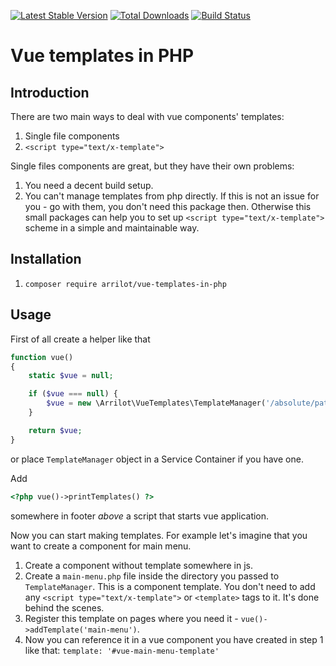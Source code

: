 [![Latest Stable Version](https://poser.pugx.org/arrilot/vue-templates-in-php/v/stable.svg)](https://packagist.org/packages/arrilot/vue-templates-in-php/)
[![Total Downloads](https://img.shields.io/packagist/dt/arrilot/vue-templates-in-php.svg?style=flat)](https://packagist.org/packages/arrilot/vue-templates-in-php)
[![Build Status](https://img.shields.io/travis/arrilot/vue-templates-in-php/master.svg?style=flat)](https://travis-ci.org/arrilot/vue-templates-in-php)

# Vue templates in PHP

## Introduction

There are two main ways to deal with vue components' templates:
1. Single file components
2. `<script type="text/x-template">`
    
Single files components are great, but they have their own problems:
1. You need a decent build setup.
2. You can't manage templates from php directly.
If this is not an issue for you - go with them, you don't need this package then.
Otherwise this small packages can help you to set up `<script type="text/x-template">` scheme in a simple and maintainable way.

## Installation

1. `composer require arrilot/vue-templates-in-php`

## Usage

First of all create a helper like that

```php
function vue()
{
    static $vue = null;

    if ($vue === null) {
        $vue = new \Arrilot\VueTemplates\TemplateManager('/absolute/path/to/directory/where/you/want/to/store/templates/');
    }

    return $vue;
}
```
or place `TemplateManager` object in a Service Container if you have one.

Add 
```php
<?php vue()->printTemplates() ?>
``` 
somewhere in footer *above* a script that starts vue application.

Now you can start making templates.
For example let's imagine that you want to create a component for main menu.
1. Create a component without template somewhere in js.
2. Create  a `main-menu.php` file inside the directory you passed to `TemplateManager`.
This is a component template. You don't need to add any `<script type="text/x-template">` or `<template>` tags to it. It's done behind the scenes.
3. Register this template on pages where you need it - `vue()->addTemplate('main-menu')`.
4. Now you can reference it in a vue component you have created in step 1 like that: `template: '#vue-main-menu-template'`

